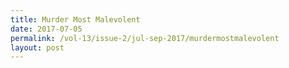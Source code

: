```yaml
---
title: Murder Most Malevolent
date: 2017-07-05
permalink: /vol-13/issue-2/jul-sep-2017/murdermostmalevolent
layout: post
---
```

